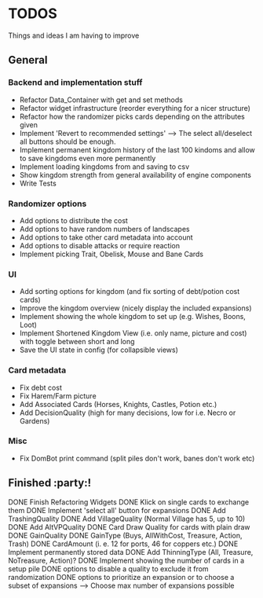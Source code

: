 # TODOS

Things and ideas I am having to improve 

## General

### Backend and implementation stuff

- Refactor Data_Container with get and set methods
- Refactor widget infrastructure (reorder everything for a nicer structure)
- Refactor how the randomizer picks cards depending on the attributes given
- Implement 'Revert to recommended settings' --> The select all/deselect all buttons should be enough.
- Implement permanent kingdom history of the last 100 kindoms and allow to save kingdoms even more permanently
- Implement loading kingdoms from and saving to csv
- Show kingdom strength from general availability of engine components
- Write Tests

### Randomizer options

- Add options to distribute the cost
- Add options to have random numbers of landscapes
- Add options to take other card metadata into account
- Add options to disable attacks or require reaction
- Implement picking Trait, Obelisk, Mouse and Bane Cards

### UI

- Add sorting options for kingdom (and fix sorting of debt/potion cost cards)
- Improve the kingdom overview (nicely display the included expansions)
- Implement showing the whole kingdom to set up (e.g. Wishes, Boons, Loot)
- Implement Shortened Kingdom View (i.e. only name, picture and cost) with toggle between short and long
- Save the UI state in config (for collapsible views)

### Card metadata

- Fix debt cost
- Fix Harem/Farm picture
- Add Associated Cards (Horses, Knights, Castles, Potion etc.)
- Add DecisionQuality (high for many decisions, low for i.e. Necro or Gardens)

### Misc

- Fix DomBot print command (split piles don't work, banes don't work etc)

## Finished :party:!

DONE Finish Refactoring Widgets
DONE Klick on single cards to exchange them
DONE Implement 'select all' button for expansions
DONE Add TrashingQuality
DONE Add VillageQuality (Normal Village has 5, up to 10)
DONE Add AltVPQuality
DONE Card Draw Quality for cards with plain draw
DONE GainQuality
DONE GainType (Buys, AllWithCost, Treasure, Action, Trash)
DONE CardAmount (i. e. 12 for ports, 46 for coppers etc.)
DONE Implement permanently stored data
DONE Add ThinningType (All, Treasure, NoTreasure, Action)?
DONE Implement showing the number of cards in a setup pile
DONE options to disable a quality to exclude it from randomization
DONE options to prioritize an expansion or to choose a subset of expansions  --> Choose max number of expansions possible
